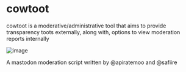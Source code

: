 # cowtoot
cowtoot is a moderative/administrative tool that aims to provide transparency toots externally, along with, options to view moderation reports internally

![image](https://user-images.githubusercontent.com/22439214/201500039-06788028-2471-4dae-80a4-1d205d24c91b.png)

A mastodon moderation script written by @apiratemoo and @safiire
